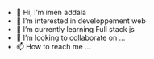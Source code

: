 - 👋 Hi, I’m imen addala
- 👀 I’m interested in developpement web
- 🌱 I’m currently learning Full stack js
- 💞️ I’m looking to collaborate on ...
- 📫 How to reach me ...

<!---
adala0000/adala0000 is a ✨ special ✨ repository because its `README.md` (this file) appears on your GitHub profile.
You can click the Preview link to take a look at your changes.
--->
